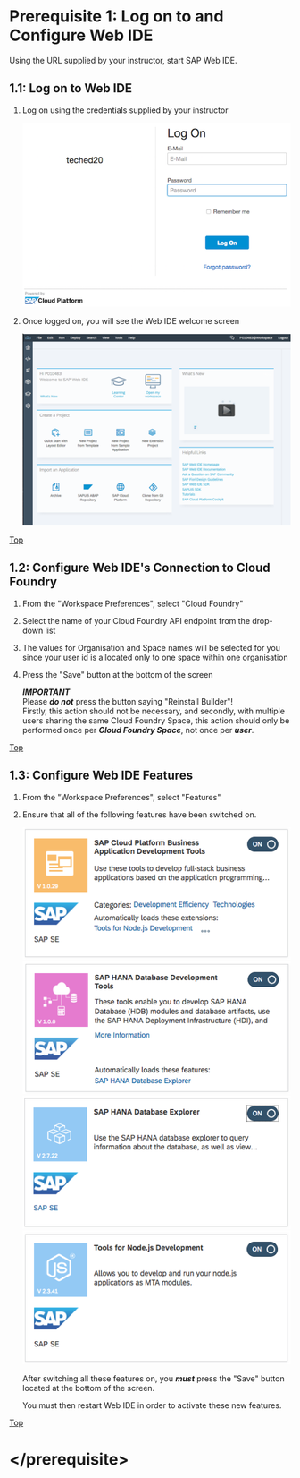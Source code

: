 <a name="top"></a>

# Prerequisite 1: Log on to and Configure Web IDE

Using the URL supplied by your instructor, start SAP Web IDE.

<a name="1.1"></a>

## 1.1: Log on to Web IDE

1. Log on using the credentials supplied by your instructor

    ![Web IDE logon](./img/Ex0_Web_IDE_Logon.png)

1. Once logged on, you will see the Web IDE welcome screen

    ![Web IDE welcome screen](./img/Ex0_Web_IDE_Welcome.png)

<a href="top">Top</a>



   
<a name="1.2"></a>

## 1.2: Configure Web IDE's Connection to Cloud Foundry

1. From the "Workspace Preferences", select "Cloud Foundry"
1. Select the name of your Cloud Foundry API endpoint from the drop-down list
1. The values for Organisation and Space names will be selected for you since your user id is allocated only to one space within one organisation
1. Press the "Save" button at the bottom of the screen

    ***IMPORTANT***  
    Please ***do not*** press the button saying "Reinstall Builder"!  
    Firstly, this action should not be necessary, and secondly, with multiple users sharing the same Cloud Foundry Space, this action should only be performed once per ***Cloud Foundry Space***, not once per ***user***.

<a href="top">Top</a>


<a name="1.3"></a>

## 1.3: Configure Web IDE Features

1. From the "Workspace Preferences", select "Features"
1. Ensure that all of the following features have been switched on.  

    ![SAP Cloud Platform Business Application Development Tools](./img/Ex0_Feature_CP_Bus_App_Dev.png)  
    ![SAP HANA Database Development Tools](./img/Ex0_Feature_HANA_DB_Dev.png)  
    ![SAP HANA Database Explorer](./img/Ex0_Feature_HANA_DB_Exp.png)  
    ![Tools for NodeJS Development](./img/Ex0_Feature_NodeJS_Dev.png)  

    After switching all these features on, you ***must*** press the "Save" button located at the bottom of the screen.  

    You must then restart Web IDE in order to activate these new features.
   
<a href="top">Top</a>

# \</prerequisite>
